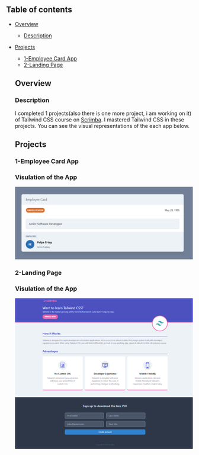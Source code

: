 ## Table of contents

- [Overview](#overview)
  - [Description](#description)
- [Projects](#projects)
  - [1-Employee Card App](#employee-card)
  - [2-Landing Page](#landing-page)

  
  
  ## Overview
  ### Description
  I completed 1 projects(also there is one more project, i am working on it) of Tailwind CSS course on [Scrimba](https://scrimba.com/learn/tailwind/employee-card-challenge-cD7GPvfW). I mastered Tailwind CSS in these projects. 
  You can see the visual representations of the each app below.
  
  ## Projects
  ### 1-Employee Card App
  ### Visulation of the App 

    ![image](./1-employee-card/card.png)
    
  ### 2-Landing Page
  ### Visulation of the App 

    ![image](./2-landing-page/landing-page.png)
